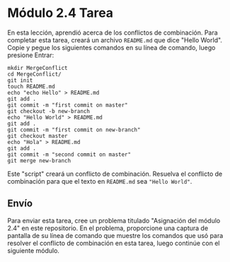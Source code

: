# Módulo 2.4 Tarea

En esta lección, aprendió acerca de los conflictos de combinación. Para completar esta tarea, creará un archivo `README.md` que dice "Hello World". Copie y pegue los siguientes comandos en su línea de comando, luego presione Entrar:

```
mkdir MergeConflict
cd MergeConflict/
git init
touch README.md
echo "echo Hello" > README.md
git add .
git commit -m "first commit on master"
git checkout -b new-branch
echo "Hello World" > README.md
git add .
git commit -m "first commit on new-branch"
git checkout master
echo "Hola" > README.md
git add .
git commit -m "second commit on master"
git merge new-branch
```

Este "script" creará un conflicto de combinación. Resuelva el conflicto de combinación para que el texto en `README.md` sea `"Hello World"`.

## Envío
Para enviar esta tarea, cree un problema titulado "Asignación del módulo 2.4" en este repositorio. En el problema, proporcione una captura de pantalla de su línea de comando que muestre los comandos que usó para resolver el conflicto de combinación en esta tarea, luego continúe con el siguiente módulo.
